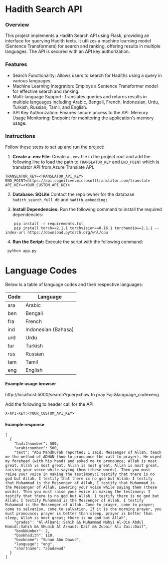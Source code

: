# Hadith Search API

### Overview

This project implements a Hadith Search API using Flask, providing an interface for querying Hadith texts. It utilizes a machine learning model (Sentence Transformers) for search and ranking, offering results in multiple languages. The API is secured with an API key authorization.

### Features

<ul>
   <li>Search Functionality: Allows users to search for Hadiths using a query in various languages.</li>
   <li>Machine Learning Integration: Employs a Sentence Transformer model for effective search and ranking.</li>
   <li>Multi-language Support: Translates queries and returns results in multiple languages including Arabic, Bengali, French, Indonesian, Urdu, Turkish, Russian, Tamil, and English.</li>
   <li>API Key Authorization: Ensures secure access to the API.
   Memory Usage Monitoring: Endpoint for monitoring the application's memory usage.</li>
</ul>

### Instructions

Follow these steps to set up and run the project:

1. **Create a .env File:**
   Create a `.env` file in the project root and add the following line to load the path to `TRANSLATOR_KEY` and `END_POINT` which is translator API from Azure Translate API.

```
TRANSLATOR_KEY=<TRANSLATOR_API_KEY>
END_POINT=https://api.cognitive.microsofttranslator.com/translate
API_KEY=<YOUR_CUSTOM_API_KEY>

```

2. **Database: SQLite**
   Contact the repo owner for the database
   `hadith_search_full.db` and `hadith_embeddings`

3. **Install Dependencies:**
   Run the following command to install the required dependencies:

```
    pip install -r requirements.txt
    pip install torch==2.1.1 torchvision==0.16.1 torchaudio==2.1.1 --index-url https://download.pytorch.org/whl/cpu

```

4. **Run the Script:**
   Execute the script with the following command:

```
 python app.py

```

# Language Codes

Below is a table of language codes and their respective languages:

| Code | Language            |
| ---- | ------------------- |
| ara  | Arabic              |
| ben  | Bengali             |
| fra  | French              |
| ind  | Indonesian (Bahasa) |
| urd  | Urdu                |
| tur  | Turkish             |
| rus  | Russian             |
| tam  | Tamil               |
| eng  | English             |

#### Example usage browser

http://localhost:5000/search?query=how to pray Fajr&language_code=eng

Add the following to header call for the API

```
X-API-KEY:<YOUR_CUSTOM_API_KEY>

```

#### Example response

```
[
  {
    "hadithnumber": 500,
    "arabicnumber": 500,
    "text": "Abu Mahdhurah reported; I said; Messenger of Allah, teach me the method of ADHAN (how to pronounce the call to prayer). He wiped my forehead (with his hand) and asked me to pronounce; Allah is most great. Allah is most great. Allah is most great. Allah is most great, raising your voice while saying them (these words). Then you must raise your voice in making the testimony:I testify that there is no god but Allah, I testify that there is no god but Allah; I testify that Muhammad is the Messenger of Allah, I testify that Muhammad is the Messenger of Allah. Lowering your voice while saying them (these words). Then you must raise your voice in making the testimony: I testify that there is no god but Allah, I testify there is no god but Allah; I testify Muhammad is the Messenger of Allah, I testify Muhammad is the Messenger of Allah. Come to prayer, come to prayer; come to salvation, come to salvation. If it is the morning prayer, you must pronounce; prayer is better than sleep, prayer is better than sleep, Allah is most great; there is no god but Allah",
    "grades": "Al-Albani::Sahih && Muhammad Muhyi Al-Din Abdul Hamid::Sahih && Shuaib Al Arnaut::Daif && Zubair Ali Zai::Daif",
    "bookNumber": 2,
    "bookhadith": 110,
    "bookname": "Sunan Abu Dawud",
    "language": "eng",
    "shortname": "abudawud"
  }
]
```
